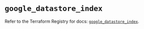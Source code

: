 # `google_datastore_index`

Refer to the Terraform Registry for docs: [`google_datastore_index`](https://registry.terraform.io/providers/hashicorp/google-beta/5.41.0/docs/resources/google_datastore_index).
